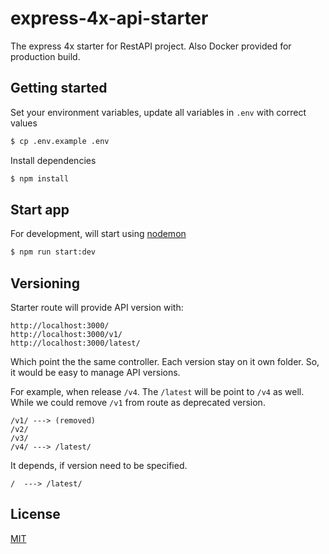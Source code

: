 # express-4x-api-starter


The express 4x starter for RestAPI project. Also Docker provided for production build.

## Getting started

Set your environment variables, update all variables in `.env` with correct values

```bash
$ cp .env.example .env
```

Install dependencies

```bash
$ npm install
```

## Start app

For development, will start using [nodemon](https://nodemon.io/)

```bash
$ npm run start:dev
```

## Versioning

Starter route will provide API version with:

```text
http://localhost:3000/
http://localhost:3000/v1/
http://localhost:3000/latest/
```

Which point the the same controller. Each version stay on it own folder. So, it would be easy to manage API versions.

For example, when release `/v4`. The `/latest` will be point to `/v4` as well. While we could remove `/v1` from route as deprecated version.

```text
/v1/ ---> (removed)
/v2/ 
/v3/ 
/v4/ ---> /latest/
```

It depends, if version need to be specified.

```text
/  ---> /latest/
```

## License

[MIT](LICENSE.md)